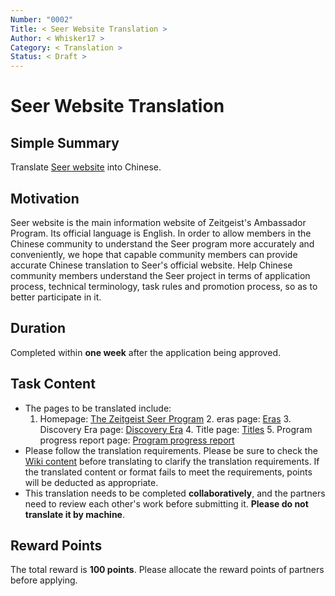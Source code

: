 ```yaml
---
Number: "0002"
Title: < Seer Website Translation >
Author: < Whisker17 >
Category: < Translation >
Status: < Draft >
---
```


# Seer Website Translation

## Simple Summary

Translate  [Seer website](https://zeitgeist-seer.com/) into Chinese.

## Motivation

Seer website is the main information website of Zeitgeist's Ambassador Program. Its official language is English. In order to allow members in the Chinese community to understand the Seer program more accurately and conveniently, we hope that capable community members can provide accurate Chinese translation to Seer's official website. Help Chinese community members understand the Seer project in terms of application process, technical terminology, task rules and promotion process, so as to better participate in it.

## Duration

Completed within **one week** after the application being approved.

## Task Content

- The pages to be translated include:
  1. Homepage: [The Zeitgeist Seer Program](https://zeitgeist-seer.com/)
     2. eras page: [Eras](https://zeitgeist-seer.com/zeitgeists)
     3. Discovery Era page: [Discovery Era](https://zeitgeist-seer.com/33596a9bcf95416b9e4cf54635f4edbf)
     4. Title page: [Titles](https://zeitgeist-seer.com/titles)
     5. Program progress report page: [Program progress report](https://zeitgeist-seer.com/report)
- Please follow the translation requirements. Please be sure to check the [Wiki content](https://github.com/Whisker17/Seer-For-China/wiki) before translating to clarify the translation requirements. If the translated content or format fails to meet the requirements, points will be deducted as appropriate.
- This translation needs to be completed **collaboratively**, and the partners need to review each other's work before submitting it. **Please do not translate it by machine**.

## Reward Points

The total reward is **100 points**. Please allocate the reward points of partners before applying.

